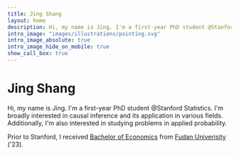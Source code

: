 ```yaml
---
title: Jing Shang
layout: home
description: Hi, my name is Jing. I'm a first-year PhD student @Stanford Statistics.
intro_image: "images/illustrations/pointing.svg"
intro_image_absolute: true
intro_image_hide_on_mobile: true
show_call_box: true
---
```


# Jing Shang

Hi, my name is Jing. I'm a first-year PhD student @Stanford Statistics. I'm broadly interested in causal inference and its application in various fields. Additionally, I'm also interested in studying problems in applied probability.

Prior to Stanford, I received [Bachelor of Economics](econ.fudan.edu.cn) from [Fudan Univerisity](https://www.fudan.edu.cn/) ('23).
